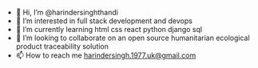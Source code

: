 - 👋 Hi, I’m @harindersinghthandi
- 👀 I’m interested in full stack development and devops
- 🌱 I’m currently learning html css react python django sql
- 💞️ I’m looking to collaborate on an open source humanitarian ecological product traceability solution
- 📫 How to reach me harindersingh.1977.uk@gmail.com

<!---
harindersinghthandi/harindersinghthandi is a ✨ special ✨ repository because its `README.md` (this file) appears on your GitHub profile.
You can click the Preview link to take a look at your changes.
--->
